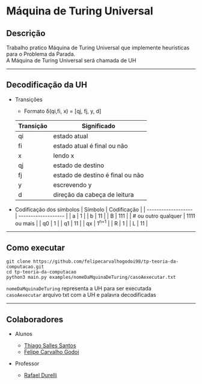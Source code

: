 # Máquina de Turing Universal


## Descrição
Trabalho pratico Máquina de Turing Universal que implemente heurísticas para o Problema da Parada.<br>
A Máquina de Turing Universal será chamada de UH

---

## Decodificação da UH
- Transições
  - <p>Formato δ(qi,fi, x) = [qj, fj, y, d]</p>
  
  | Transição  | Significado   |
  | ------------------- | ------------------- |
  |  qi | estado atual  |
  |  fi |  estado atual é final ou não |
  |  x |  lendo x |
  |  qj |  estado de destino |
  |  fj |  estado de destino é final ou não |
  |  y |   escrevendo y |
  |  d |  direção da cabeça de leitura |

- Codificação dos símbolos
  | Símbolo  | Codificação   |
  | ------------------- | ------------------- |
  | a | 1 |
  | b | 11 |
  | B | 111 |
  | # ou outro qualquer | 1111 ou mais |
  | q0 | 1 |
  | q1 | 11 |
  | qx | 1<sup>n+1</sup> |
  | R | 1 |
  | L | 11 |
  
---

## Como executar
  ``git clone https://github.com/felipecarvalhogodoi98/tp-teoria-da-computacao.git``<br>
  ``cd tp-teoria-da-computacao``<br>
  ``python3 main.py examples/nomeDaMquinaDeTuring/casoAexecutar.txt``<br>

  ``nomeDaMquinaDeTuring`` representa a UH para ser executada <br>
  ``casoAexecutar`` arquivo txt com a UH e palavra decodificadas

---

## Colaboradores 

- Alunos
  - <a href="https://github.com/ThiagoSallesSantos">Thiago Salles Santos</a>
  - <a href="https://github.com/felipecarvalhogodoi98">Felipe Carvalho Godoi</a>

- Professor
  - <a href="https://github.com/rdurelli">Rafael Durelli</a>


